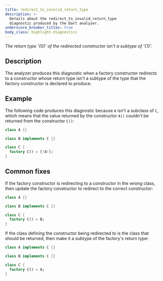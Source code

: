 ```yaml
---
title: redirect_to_invalid_return_type
description: >-
  Details about the redirect_to_invalid_return_type
  diagnostic produced by the Dart analyzer.
underscore_breaker_titles: true
body_class: highlight-diagnostics
---
```


_The return type '{0}' of the redirected constructor isn't a subtype of '{1}'._

## Description

The analyzer produces this diagnostic when a factory constructor redirects
to a constructor whose return type isn't a subtype of the type that the
factory constructor is declared to produce.

## Example

The following code produces this diagnostic because `A` isn't a subclass
of `C`, which means that the value returned by the constructor `A()`
couldn't be returned from the constructor `C()`:

```dart
class A {}

class B implements C {}

class C {
  factory C() = [!A!];
}
```

## Common fixes

If the factory constructor is redirecting to a constructor in the wrong
class, then update the factory constructor to redirect to the correct
constructor:

```dart
class A {}

class B implements C {}

class C {
  factory C() = B;
}
```

If the class defining the constructor being redirected to is the class that
should be returned, then make it a subtype of the factory's return type:

```dart
class A implements C {}

class B implements C {}

class C {
  factory C() = A;
}
```
